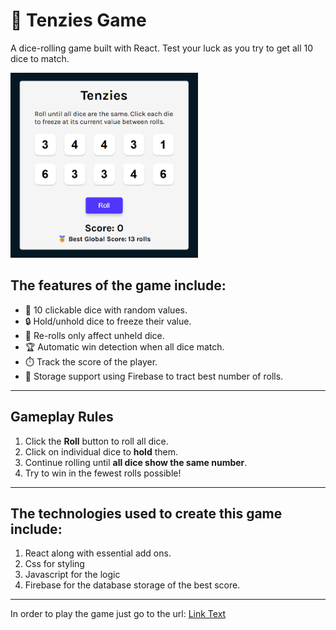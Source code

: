# 🎲 Tenzies Game

A dice-rolling game built with React. Test your luck as you try to get all 10 dice to match.

<img src="/src/assets/tenzies.png" alt="tenzies" width="300">

## The features of the game include:
- 🎲 10 clickable dice with random values.
- 🔒 Hold/unhold dice to freeze their value.
- 🔁 Re-rolls only affect unheld dice.
- 🏆 Automatic win detection when all dice match.
- ⏱️ Track the score of the player.
- 💾 Storage support using Firebase to tract best number of rolls.

---

## Gameplay Rules

1. Click the **Roll** button to roll all dice.
2. Click on individual dice to **hold** them.
3. Continue rolling until **all dice show the same number**.
4. Try to win in the fewest rolls possible!

---

## The technologies used to create this game include:
1. React along with essential add ons.
2. Css for styling
3. Javascript for the logic
4. Firebase for the database storage of the best score.

---

In order to play the game just go to the url:
[Link Text](https://Therealankitk.github.io/Tenzies-Game/)